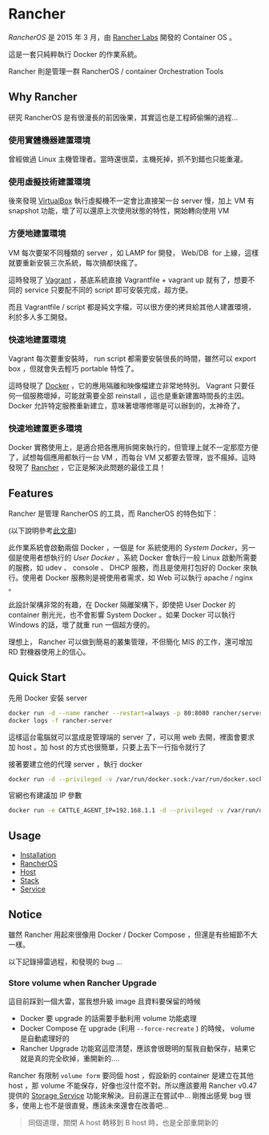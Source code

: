 # Rancher

*RancherOS* 是 2015 年 3 月，由 [Rancher Labs](http://rancher.com/) 開發的 Container OS 。

這是一套只純粹執行 Docker 的作業系統。

Rancher 則是管理一群 RancherOS / container Orchestration Tools

## Why Rancher

研究 RancherOS 是有很漫長的前因後果，其實這也是工程師偷懶的過程...

### 使用實體機器建置環境

曾經做過 Linux 主機管理者。當時還很菜，主機死掉，抓不到錯也只能重灌。

### 使用虛擬技術建置環境

後來發現 [VirtualBox](https://www.virtualbox.org/) 執行虛擬機不一定會比直接架一台 server 慢，加上 VM 有 snapshot 功能，壞了可以還原上次使用狀態的特性，開始轉向使用 VM

### 方便地建置環境

VM 每次要架不同種類的 server ，如 LAMP for 開發， Web/DB  for 上線，這樣就要重新安裝三次系統，每次搞都快瘋了。

這時發現了 [Vagrant](https://www.vagrantup.com/) ，基底系統直接 Vagrantfile + vagrant up 就有了，想要不同的 service 只要配不同的 script 即可安裝完成，超方便。

而且 Vagrantfile / script 都是純文字檔，可以很方便的拷貝給其他人建置環境，利於多人多工開發。

### 快速地建置環境

Vagrant 每次要重安裝時， run script 都需要安裝很長的時間，雖然可以 export box ，但就會失去輕巧 portable 特性了。

這時發現了 [Docker](https://www.docker.com/) ，它的應用隔離和映像檔建立非常地特別。 Vagrant 只要任何一個服務壞掉，可能就需要全部 reinstall ，這也是重新建置時間長的主因。 Docker 允許特定服務重新建立，意味著壞哪修哪是可以辦到的，太神奇了。

### 快速地建置更多環境

Docker 實務使用上，是適合把各應用拆開來執行的，但管理上就不一定那麼方便了，試想每個應用都執行一台 VM ，而每台 VM 又都要去管理，豈不瘋掉。這時發現了 [Rancher](http://rancher.com/rancher/) ，它正是解決此問題的最佳工具！

## Features

Rancher 是管理 RancherOS 的工具，而 RancherOS 的特色如下：

(以下說明參考[此文章](http://www.ithome.com.tw/news/95756))

此作業系統會啟動兩個 Docker ，一個是 for 系統使用的 *System Docker*，另一個是使用者想執行的 *User Docker* 。系統 Docker 會執行一般 Linux 啟動所需要的服務，如 udev 、 console 、 DHCP 服務，而且是使用打包好的 Docker 來執行。使用者 Docker 服務則是視使用者需求，如 Web 可以執行 apache / nginx 。

此設計架構非常的有趣，在 Docker 隔離架構下，即使把 User Docker 的 container 刪光光，也不會影響 System Docker 。如果 Docker 可以執行 Windows 的話，壞了就重 run 一個超方便的。

理想上， Rancher 可以做到簡易的叢集管理，不但簡化 MIS 的工作，還可增加 RD 對機器使用上的信心。

## Quick Start

先用 Docker 安裝 server

```bash
docker run -d --name rancher --restart=always -p 80:8080 rancher/server
docker logs -f rancher-server
```

這樣這台電腦就可以當成是管理端的 server 了，可以用 web 去開，裡面會要求加 host 。加 host 的方式也很簡單，只要上去下一行指令就行了

接著要建立他的代理 server ，執行 docker

```bash
docker run -d --privileged -v /var/run/docker.sock:/var/run/docker.sock rancher/agent:v0.7.10 http://192.168.30.206:8080/v1/scripts/<token>
```

官網也有建議加 IP 參數

```bash
docker run -e CATTLE_AGENT_IP=192.168.1.1 -d --privileged -v /var/run/docker.sock:/var/run/docker.sock rancher/agent:v0.7.10 http://172.17.0.3:8080/v1/scripts/<token>
```

## Usage

* [Installation](installation.md)
* [RancherOS](rancher-os.md)
* [Host](host.md)
* [Stack](stack.md)
* [Service](service.md)

## Notice

雖然 Rancher 用起來很像用 Docker / Docker Compose ，但還是有些細節不大一樣。

以下記錄掃雷過程，和發現的 bug ...

### Store volume when Rancher Upgrade

這目前踩到一個大雷，當我想升級 image 且資料要保留的時候

- Docker 要 upgrade 的話需要手動利用 volume 功能處理
- Docker Compose 在 upgrade (利用 `--force-recreate` ) 的時候， volume 是自動處理好的
- Rancher Upgrade 功能寫這麼清楚，應該會很聰明的幫我自動保存，結果它就是真的完全砍掉，重開新的....

Rancher 有限制 `volume form` 要同個 host ，假設新的 container 是建立在其他 host ，那 volume 不能保存，好像也沒什麼不對。所以應該要用 Rancher v0.47 提供的 [Storage Service](http://docs.rancher.com/rancher/rancher-services/storage-service/) 功能來解決。目前還正在嘗試中... 剛推出感覺 bug 很多，使用上也不是很直覺，應該未來還會在改善吧...

> 同個道理，關閉 A host 轉移到 B host 時，也是全部重開新的
